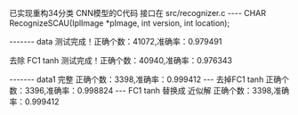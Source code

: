 已实现重构34分类 CNN模型的C代码
接口在 src/recognizer.c ---- CHAR RecognizeSCAU(IplImage *pImage, int version, int location);

------- data
测试完成！正确个数：41072,准确率：0.979491

去除 FC1 tanh
测试完成！正确个数：40940,准确率：0.976343

------- data1
完整
正确个数：3398,准确率：0.999412
--- 去掉FC1 tanh
正确个数：3396,准确率：0.998824
--- FC1 tanh 替换成 近似解
正确个数：3398,准确率：0.999412